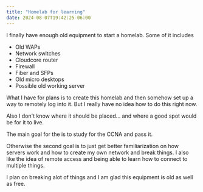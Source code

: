 ```yaml
---
title: "Homelab for learning"
date: 2024-08-07T19:42:25-06:00
---
```


I finally have enough old equipment to start a homelab. Some of it includes

- Old WAPs
- Network switches
- Cloudcore router 
- Firewall
- Fiber and SFPs 
- Old micro desktops
- Possible old working server

What I have for plans is to create this homelab and then somehow set up a way to remotely log into it. But I really have no idea how to do this right now. 

Also I don't know where it should be placed... and where a good spot would be for it to live. 

The main goal for the is to study for the CCNA and pass it. 

Otherwise the second goal is to just get better familiarization on how servers work and how to create my own network and break things. I also like the idea of remote access and being able to learn how to connect to multiple things. 

I plan on breaking alot of things and I am glad this equipment is old as well as free.  
